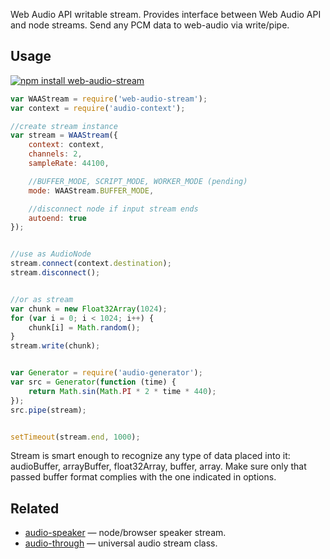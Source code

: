 Web Audio API writable stream. Provides interface between Web Audio API and node streams. Send any PCM data to web-audio via write/pipe.

## Usage

[![npm install web-audio-stream](https://nodei.co/npm/web-audio-stream.png?mini=true)](https://npmjs.org/package/web-audio-stream/)

```js
var WAAStream = require('web-audio-stream');
var context = require('audio-context');

//create stream instance
var stream = WAAStream({
	context: context,
	channels: 2,
	sampleRate: 44100,

	//BUFFER_MODE, SCRIPT_MODE, WORKER_MODE (pending)
	mode: WAAStream.BUFFER_MODE,

	//disconnect node if input stream ends
	autoend: true
});


//use as AudioNode
stream.connect(context.destination);
stream.disconnect();


//or as stream
var chunk = new Float32Array(1024);
for (var i = 0; i < 1024; i++) {
	chunk[i] = Math.random();
}
stream.write(chunk);


var Generator = require('audio-generator');
var src = Generator(function (time) {
	return Math.sin(Math.PI * 2 * time * 440);
});
src.pipe(stream);


setTimeout(stream.end, 1000);
```

Stream is smart enough to recognize any type of data placed into it: audioBuffer, arrayBuffer, float32Array, buffer, array. Make sure only that passed buffer format complies with the one indicated in options.


## Related

* [audio-speaker](https://github.com/audio-lab/audio-speaker) — node/browser speaker stream.
* [audio-through](https://github.com/audio-lab/audio-speaker) — universal audio stream class.